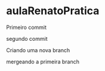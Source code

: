 # aulaRenatoPratica

Primeiro commit 

segundo commit 

Criando uma nova branch

mergeando a primeira branch 
